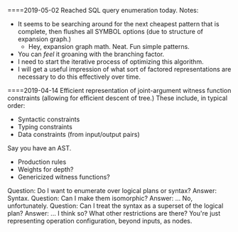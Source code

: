 ====2019-05-02
Reached SQL query enumeration today.
Notes:
- It seems to be searching around for the next cheapest pattern that is
    complete, then flushes all SYMBOL options (due to structure of expansion
    graph.)
    - Hey, expansion graph math. Neat. Fun simple patterns.
- You can _feel_ it groaning with the branching factor.
- I need to start the iterative process of optimizing this algorithm.
- I will get a useful impression of what sort of factored representations are
    necessary to do this effectively over time.



====2019-04-14
Efficient representation of joint-argument witness function constraints (allowing for efficient descent of tree.)
These include, in typical order:
- Syntactic constraints
- Typing constraints
- Data constraints (from input/output pairs)

Say you have an AST.
- Production rules
- Weights for depth?
- Genericized witness functions?




Question: Do I want to enumerate over logical plans or syntax?
Answer: Syntax.
Question: Can I make them isomorphic?
Answer: ... No, unfortunately.
Question: Can I treat the syntax as a superset of the logical plan?
Answer: ... I think so? What other restrictions are there? You're just representing
    operation configuration, beyond inputs, as nodes.
